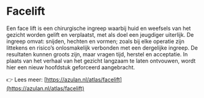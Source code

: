 # Facelift

Een face lift is een chirurgische ingreep waarbij huid en weefsels van het gezicht worden gelift en verplaatst, met als doel een jeugdiger uiterlijk. De ingreep omvat: snijden, hechten en vormen; zoals bij elke operatie zijn littekens en risico’s onlosmakelijk verbonden met een dergelijke ingreep. De resultaten kunnen groots zijn, maar vragen tijd, herstel en acceptatie. In plaats van het verhaal van het gezicht langzaam te laten ontvouwen, wordt hier een nieuw hoofdstuk geforceerd aangebracht.

👉 Lees meer: [https://azulan.nl/atlas/facelift](https://azulan.nl/atlas/facelift)